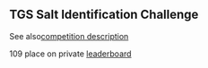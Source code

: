 ## TGS Salt Identification Challenge

See also[competition description](https://www.kaggle.com/c/tgs-salt-identification-challenge)

109 place on private [leaderboard](https://www.kaggle.com/c/tgs-salt-identification-challenge/leaderboard)

